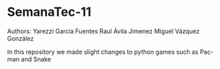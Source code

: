 # SemanaTec-11

Authors:  Yarezzi García Fuentes
          Raul Ávila Jimenez
          Miguel Vázquez González
         
         
In this repository we made slight changes to python games such as Pac-man and Snake 
